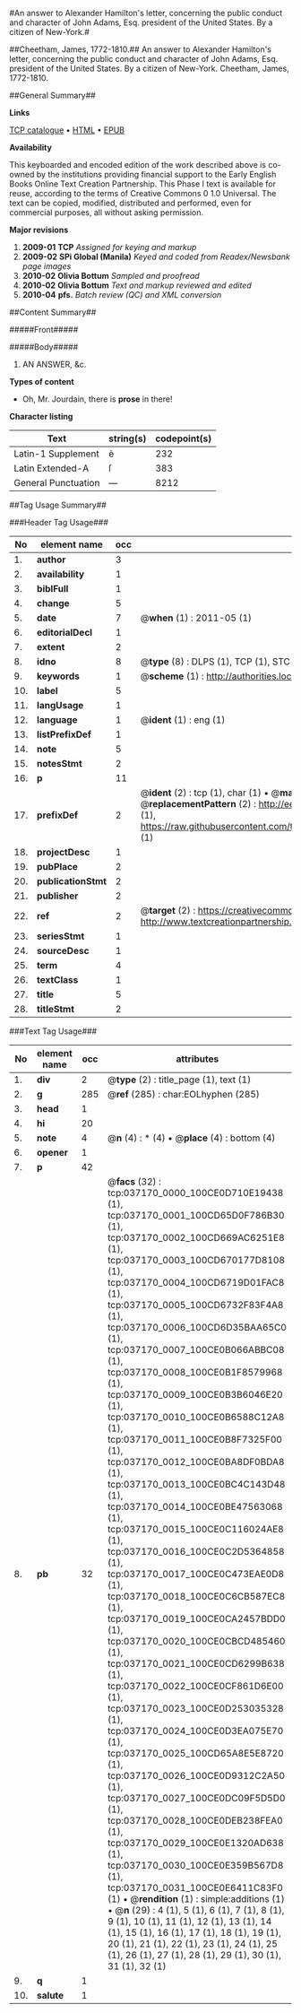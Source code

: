 #An answer to Alexander Hamilton's letter, concerning the public conduct and character of John Adams, Esq. president of the United States. By a citizen of New-York.#

##Cheetham, James, 1772-1810.##
An answer to Alexander Hamilton's letter, concerning the public conduct and character of John Adams, Esq. president of the United States. By a citizen of New-York.
Cheetham, James, 1772-1810.

##General Summary##

**Links**

[TCP catalogue](http://www.ota.ox.ac.uk/tcp/)  • 
[HTML](http://tei.it.ox.ac.uk/tcp/Texts-HTML/free/N27/N27905.html)  • 
[EPUB](http://tei.it.ox.ac.uk/tcp/Texts-EPUB/free/N27/N27905.epub)

**Availability**

This keyboarded and encoded edition of the
	       work described above is co-owned by the institutions
	       providing financial support to the Early English Books
	       Online Text Creation Partnership. This Phase I text is
	       available for reuse, according to the terms of Creative
	       Commons 0 1.0 Universal. The text can be copied,
	       modified, distributed and performed, even for
	       commercial purposes, all without asking permission.

**Major revisions**

1. __2009-01__ __TCP__ *Assigned for keying and markup*
1. __2009-02__ __SPi Global (Manila)__ *Keyed and coded from Readex/Newsbank page images*
1. __2010-02__ __Olivia Bottum__ *Sampled and proofread*
1. __2010-02__ __Olivia Bottum__ *Text and markup reviewed and edited*
1. __2010-04__ __pfs.__ *Batch review (QC) and XML conversion*

##Content Summary##

#####Front#####

#####Body#####

1. AN ANSWER, &c.

**Types of content**

  * Oh, Mr. Jourdain, there is **prose** in there!

**Character listing**


|Text|string(s)|codepoint(s)|
|---|---|---|
|Latin-1 Supplement|è|232|
|Latin Extended-A|ſ|383|
|General Punctuation|—|8212|

##Tag Usage Summary##

###Header Tag Usage###

|No|element name|occ|attributes|
|---|---|---|---|
|1.|__author__|3||
|2.|__availability__|1||
|3.|__biblFull__|1||
|4.|__change__|5||
|5.|__date__|7| @__when__ (1) : 2011-05 (1)|
|6.|__editorialDecl__|1||
|7.|__extent__|2||
|8.|__idno__|8| @__type__ (8) : DLPS (1), TCP (1), STC (3), NOTIS (1), IMAGE-SET (1), EVANS-CITATION (1)|
|9.|__keywords__|1| @__scheme__ (1) : http://authorities.loc.gov/ (1)|
|10.|__label__|5||
|11.|__langUsage__|1||
|12.|__language__|1| @__ident__ (1) : eng (1)|
|13.|__listPrefixDef__|1||
|14.|__note__|5||
|15.|__notesStmt__|2||
|16.|__p__|11||
|17.|__prefixDef__|2| @__ident__ (2) : tcp (1), char (1)  •  @__matchPattern__ (2) : ([0-9\-]+):([0-9IVX]+) (1), (.+) (1)  •  @__replacementPattern__ (2) : http://eebo.chadwyck.com/downloadtiff?vid=$1&page=$2 (1), https://raw.githubusercontent.com/textcreationpartnership/Texts/master/tcpchars.xml#$1 (1)|
|18.|__projectDesc__|1||
|19.|__pubPlace__|2||
|20.|__publicationStmt__|2||
|21.|__publisher__|2||
|22.|__ref__|2| @__target__ (2) : https://creativecommons.org/publicdomain/zero/1.0/ (1), http://www.textcreationpartnership.org/docs/. (1)|
|23.|__seriesStmt__|1||
|24.|__sourceDesc__|1||
|25.|__term__|4||
|26.|__textClass__|1||
|27.|__title__|5||
|28.|__titleStmt__|2||


###Text Tag Usage###

|No|element name|occ|attributes|
|---|---|---|---|
|1.|__div__|2| @__type__ (2) : title_page (1), text (1)|
|2.|__g__|285| @__ref__ (285) : char:EOLhyphen (285)|
|3.|__head__|1||
|4.|__hi__|20||
|5.|__note__|4| @__n__ (4) : * (4)  •  @__place__ (4) : bottom (4)|
|6.|__opener__|1||
|7.|__p__|42||
|8.|__pb__|32| @__facs__ (32) : tcp:037170_0000_100CE0D710E19438 (1), tcp:037170_0001_100CD65D0F786B30 (1), tcp:037170_0002_100CD669AC6251E8 (1), tcp:037170_0003_100CD670177D8108 (1), tcp:037170_0004_100CD6719D01FAC8 (1), tcp:037170_0005_100CD6732F83F4A8 (1), tcp:037170_0006_100CD6D35BAA65C0 (1), tcp:037170_0007_100CE0B066ABBC08 (1), tcp:037170_0008_100CE0B1F8579968 (1), tcp:037170_0009_100CE0B3B6046E20 (1), tcp:037170_0010_100CE0B6588C12A8 (1), tcp:037170_0011_100CE0B8F7325F00 (1), tcp:037170_0012_100CE0BA8DF0BDA8 (1), tcp:037170_0013_100CE0BC4C143D48 (1), tcp:037170_0014_100CE0BE47563068 (1), tcp:037170_0015_100CE0C116024AE8 (1), tcp:037170_0016_100CE0C2D5364858 (1), tcp:037170_0017_100CE0C473EAE0D8 (1), tcp:037170_0018_100CE0C6CB587EC8 (1), tcp:037170_0019_100CE0CA2457BDD0 (1), tcp:037170_0020_100CE0CBCD485460 (1), tcp:037170_0021_100CE0CD6299B638 (1), tcp:037170_0022_100CE0CF861D6E00 (1), tcp:037170_0023_100CE0D253035328 (1), tcp:037170_0024_100CE0D3EA075E70 (1), tcp:037170_0025_100CD65A8E5E8720 (1), tcp:037170_0026_100CE0D9312C2A50 (1), tcp:037170_0027_100CE0DC09F5D5D0 (1), tcp:037170_0028_100CE0DEB238FEA0 (1), tcp:037170_0029_100CE0E1320AD638 (1), tcp:037170_0030_100CE0E359B567D8 (1), tcp:037170_0031_100CE0E6411C83F0 (1)  •  @__rendition__ (1) : simple:additions (1)  •  @__n__ (29) : 4 (1), 5 (1), 6 (1), 7 (1), 8 (1), 9 (1), 10 (1), 11 (1), 12 (1), 13 (1), 14 (1), 15 (1), 16 (1), 17 (1), 18 (1), 19 (1), 20 (1), 21 (1), 22 (1), 23 (1), 24 (1), 25 (1), 26 (1), 27 (1), 28 (1), 29 (1), 30 (1), 31 (1), 32 (1)|
|9.|__q__|1||
|10.|__salute__|1||
